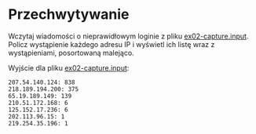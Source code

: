 # Przechwytywanie
Wczytaj wiadomości o nieprawidłowym loginie z pliku
[ex02-capture.input](https://github.com/slimakuj/perl/blob/master/class04/exercises/ex02-capture.input).
Policz wystąpienie każdego adresu IP i wyświetl ich listę wraz z wystąpieniami,
posortowaną malejąco.

Wyjście dla pliku 
[ex02-capture.input](https://github.com/slimakuj/perl/blob/master/class04/exercises/ex02-capture.input):
````
207.54.140.124: 838
218.189.194.200: 375
65.19.189.149: 139
210.51.172.168: 6
125.152.17.236: 6
202.113.96.15: 1
219.254.35.196: 1
````
